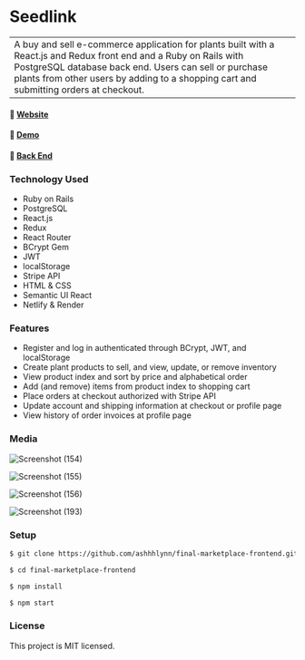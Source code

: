 # Seedlink 
<table>
<tr>
<td>
A buy and sell e-commerce application for plants built with a React.js and Redux front end and a Ruby on Rails with PostgreSQL database back end. Users can sell or purchase plants from other users by adding to a shopping cart and submitting orders at checkout. 
</td>
</tr>
</table>

#### :link: <a href="https://seedlink.netlify.app/">Website</a>
#### :link: <a href="https://vimeo.com/923620570/fe65a6381c">Demo</a>
#### :link: <a href="https://github.com/ashhhlynn/final-marketplace-api">Back End</a> 

### Technology Used
- Ruby on Rails
- PostgreSQL
- React.js
- Redux
- React Router
- BCrypt Gem
- JWT
- localStorage 
- Stripe API
- HTML & CSS
- Semantic UI React
- Netlify & Render
  
### Features
- Register and log in authenticated through BCrypt, JWT, and localStorage
- Create plant products to sell, and view, update, or remove inventory
- View product index and sort by price and alphabetical order
- Add (and remove) items from product index to shopping cart
- Place orders at checkout authorized with Stripe API 
- Update account and shipping information at checkout or profile page
- View history of order invoices at profile page 

### Media 

![Screenshot (154)](https://github.com/ashhhlynn/final-marketplace-frontend/assets/84604278/2bb955fe-8166-4223-8beb-3c370fb890a9)


![Screenshot (155)](https://github.com/ashhhlynn/final-marketplace-frontend/assets/84604278/3b28bdfa-68c4-4fc9-b720-c4ac64b09730)


![Screenshot (156)](https://github.com/ashhhlynn/final-marketplace-frontend/assets/84604278/b07a916d-24fa-4d23-a6ce-f74a38dd905f)


![Screenshot (193)](https://github.com/ashhhlynn/final-marketplace-frontend/assets/84604278/2dd27cc8-8f60-41eb-83b3-461da4074821)

### Setup
  ```sh
  $ git clone https://github.com/ashhhlynn/final-marketplace-frontend.git 
  ```
  ```sh
  $ cd final-marketplace-frontend 
  ```
  ```sh
  $ npm install 
  ```
  ```sh
  $ npm start 
  ```

### License
This project is MIT licensed. 
